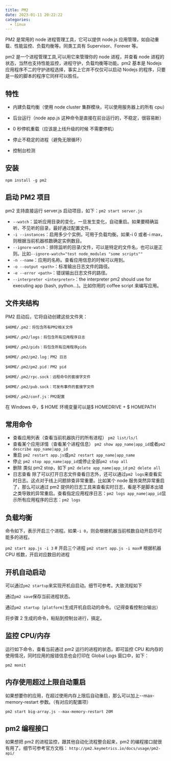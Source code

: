 ```yaml
---
title: PM2
date: 2023-01-11 20:22:22
categories:
  - linux
---
```



PM2 是常用的 node 进程管理工具，它可以提供 node.js 应用管理，如自动重载、性能监控、负载均衡等。同类工具有 Supervisor、Forever 等。

pm2 是一个进程管理工具,可以用它来管理你的 node 进程，并查看 node 进程的状态，当然也支持性能监控，进程守护，负载均衡等功能。pm2 基本是 Nodejs 应用程序不二的守护进程选择，事实上它并不仅仅可以启动 Nodejs 的程序，只要是一般的脚本的程序它同样可以胜任。

## 特性

- 内建负载均衡（使用 node cluster 集群模块，可以使用服务器上的所有 cpu）

- 后台运行（node app.js 这种命令是直接在前台运行的，不稳定，很容易断）

- 0 秒停机重载（应该是上线升级的时候 不需要停机）

- 停止不稳定的进程（避免无限循环）

- 控制台检测

## 安装

`npm install -g pm2`

## 启动 PM2 项目

pm2 支持直接运行 server.js 启动项目，如下：`pm2 start server.js`

- `--watch`：监听应用目录的变化，一旦发生变化，自动重启。如果要精确监听、不见听的目录，最好通过配置文件。
- `-i --instances`：启用多少个实例，可用于负载均衡。如果-i 0 或者-i max，则根据当前机器核数确定实例数目。
- `--ignore-watch`：排除监听的目录/文件，可以是特定的文件名，也可以是正则。比如`--ignore-watch="test node_modules "some scripts""`
- `-n --name`：应用的名称。查看应用信息的时候可以用到。
- `-o --output <path>`：标准输出日志文件的路径。
- `-e --error <path>`：错误输出日志文件的路径。
- `--interpreter <interpreter>`：the interpreter pm2 should use for executing app (bash, python...)。比如你用的 coffee script 来编写应用。

## 文件夹结构

PM2 启动后，它将自动创建这些文件夹：

```
$HOME/.pm2：将包含所有PM2相关文件

$HOME/.pm2/logs：将包含所有应用程序日志

$HOME/.pm2/pids：将包含所有应用程序pids

$HOME/.pm2/pm2.log：PM2 日志

$HOME/.pm2/pm2.pid：PM2 pid

$HOME/.pm2/rpc.sock：远程命令的套接字文件

$HOME/.pm2/pub.sock：可发布事件的套接字文件

$HOME/.pm2/conf.js：PM2配置
```

在 Windows 中，$ HOME 环境变量可以是$ HOMEDRIVE + $ HOMEPATH

## 常用命令

- 查看应用列表（查看当前机器执行的所有进程）
  `pm2 list/ls/l`
- 查看某个应用详情（查看某个进程信息）
  `pm2 show app_name|app_id`或者`pm2 describe app_name|app_id`
- 重启
  `pm2 restart app.js`或`pm2 restart app_name|app_name`
- 停止
  `pm2 stop app_name|app_id`或停止全部`pm2 stop all`
- 删除
  类似 pm2 stop，如下
  `pm2 delete app_name|app_id`
  `pm2 delete all`
- 日志查看
  除了可以打开日志文件查看日志外，还可以通过`pm2 logs`来查看实时日志。这点对于线上问题排查非常重要。比如某个 node 服务突然异常重启了，那么可以通过 pm2 提供的日志工具来查看实时日志，看是不是脚本出错之类导致的异常重启。查看指定应用程序日志：`pm2 logs app_name|app_id`显示所有应用程序的日志：`pm2 logs`

## 负载均衡

命令如下，表示开启三个进程。如果`-i 0`，则会根据机器当前核数自动开启尽可能多的进程。

`pm2 start app.js -i 3` # 开启三个进程
`pm2 start app.js -i max`# 根据机器 CPU 核数，开启对应数目的进程

## 开机自动启动

可以通过`pm2 startup`来实现开机自启动。细节可参考。大致流程如下

通过`pm2 save`保存当前进程状态。

通过`pm2 startup [platform]`生成开机自启动的命令。（记得查看控制台输出）

将步骤 2 生成的命令，粘贴到控制台进行，搞定。

## 监控 CPU/内存

运行如下命令，查看当前通过 pm2 运行的进程的状态。即可监控 CPU 和内存的使用情况，同时应用的报错信息也会打印在 Global Logs 窗口中，如下：

`pm2 monit`

## 内存使用超过上限自动重启

如果想要你的应用，在超过使用内存上限后自动重启，那么可以加上--max-memory-restart 参数。（有对应的配置项）

`pm2 start big-array.js --max-memory-restart 20M`

## pm2 编程接口

如果想把 pm2 的进程监控，跟其他自动化流程整合起来，pm2 的编程接口就很有用了。细节可参考官方文档：
`http://pm2.keymetrics.io/docs/usage/pm2-api/`
